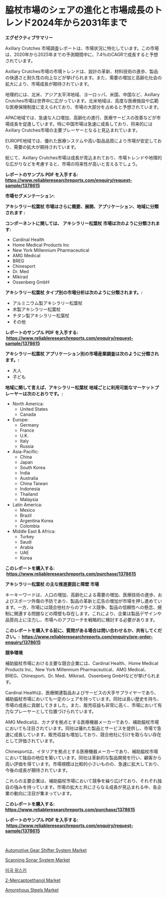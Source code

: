 <p><h1>脇杖市場のシェアの進化と市場成長のトレンド2024年から2031年まで</h1></p><p><strong>エグゼクティブサマリー</strong></p>
<p><p>Axillary Crutches 市場調査レポートは、市場状況に特化しています。この市場は、2020年から2025年までの予測期間中に、7.4％のCAGRで成長すると予想されています。</p><p>Axillary Crutches市場の市場トレンドは、設計の革新、材料技術の進歩、製品の快適さと耐久性の向上などが挙げられます。また、需要の増加と高齢化社会の拡大により、市場成長が期待されています。</p><p>地理的には、北米、アジア太平洋地域、ヨーロッパ、米国、中国など、Axillary Crutches市場は世界中に広がっています。北米地域は、高度な医療施設や広範な医療保険制度に支えられており、市場の大部分を占めると予想されています。</p><p>APAC地域では、急速な人口増加、高齢化の進行、医療サービスの改善などが市場成長を促進しています。特に中国市場は急速に成長しており、将来的にはAxillary Crutches市場の主要プレーヤーとなると見込まれています。</p><p>EUROPE地域では、優れた医療システムや高い製品品質により市場が安定しており、需要の拡大が期待されています。</p><p>総じて、Axillary Crutches市場は成長が見込まれており、市場トレンドや地理的な広がりなどを考慮すると、市場の将来性が高いと言えるでしょう。</p></p>
<p><strong>レポートのサンプル PDF を入手する: <a href="https://www.reliableresearchreports.com/enquiry/request-sample/1378615">https://www.reliableresearchreports.com/enquiry/request-sample/1378615</a></strong></p>
<p><strong>市場セグメンテーション:</strong></p>
<p><strong> アキシラリー松葉杖 市場はさらに概要、展開、アプリケーション、地域に分類されます :</strong></p>
<p><strong>コンポーネントに関しては、 アキシラリー松葉杖 市場は次のように分類されます: &nbsp;</strong></p>
<p><ul><li>Cardinal Health</li><li>Home Medical Products Inc</li><li>New York Millennium Pharmaceutical</li><li>AMG Medical</li><li>BREG</li><li>Chinesport</li><li>Dr. Med</li><li>Mikirad</li><li>Ossenberg GmbH</li></ul></p>
<p><strong> アキシラリー松葉杖 タイプ別の市場分析は次のように分類されます。:</strong></p>
<p><ul><li>アルミニウム製アキシラリー松葉杖</li><li>木製アキシラリー松葉杖</li><li>チタン製アキシラリー松葉杖</li><li>その他</li></ul></p>
<p><strong>レポートのサンプル PDF を入手する: &nbsp;<a href="https://www.reliableresearchreports.com/enquiry/request-sample/1378615">https://www.reliableresearchreports.com/enquiry/request-sample/1378615</a></strong></p>
<p><strong> アキシラリー松葉杖 アプリケーション別の市場産業調査は次のように分類されます。:</strong></p>
<p><ul><li>大人</li><li>子ども</li></ul></p>
<p><strong>地域に関して言えば、アキシラリー松葉杖 地域ごとに利用可能なマーケットプレーヤーは次のとおりです。:</strong></p>
<p><ul>
    <li>
        North America:
        <ul>
            <li>United States</li>
            <li>Canada</li>
        </ul>
    </li>
    <li>
        Europe:
        <ul>
            <li>Germany</li>
            <li>France</li>
            <li>U.K.</li>
            <li>Italy</li>
            <li>Russia</li>
        </ul>
    </li>
    <li>
        Asia-Pacific:
        <ul>
            <li>China</li>
            <li>Japan</li>
            <li>South Korea</li>
            <li>India</li>
            <li>Australia</li>
            <li>China Taiwan</li>
            <li>Indonesia</li>
            <li>Thailand</li>
            <li>Malaysia</li>
        </ul>
    </li>
    <li>
        Latin America:
        <ul>
            <li>Mexico</li>
            <li>Brazil</li>
            <li>Argentina Korea</li>
            <li>Colombia</li>
        </ul>
    </li>
    <li>
        Middle East & Africa:
        <ul>
            <li>Turkey</li>
            <li>Saudi</li>
            <li>Arabia</li>
            <li>UAE</li>
            <li>Korea</li>
        </ul>
    </li>
    </ul></p>
<p><strong>このレポートを購入する: &nbsp;<a href="https://www.reliableresearchreports.com/purchase/1378615">https://www.reliableresearchreports.com/purchase/1378615</a></strong></p>
<p><strong>アキシラリー松葉杖 の主な推進要因と障壁 市場</strong></p>
<p><p>キーキーワードは、人口の増加、高齢化による需要の増加、医療技術の進歩、およびスポーツ外傷の予防であり、製品の革新と広告の増加が市場を押し進めています。一方、市場には競合他社からのプライス競争、製品の信頼性への懸念、規制に関連する問題などの障壁も存在します。これにより、企業は製品デザインや品質向上に注力し、市場へのアプローチを戦略的に検討する必要があります。</p></p>
<p><strong>このレポートを購入する前に、質問がある場合は問い合わせるか、共有してください。:&nbsp; <a href="https://www.reliableresearchreports.com/enquiry/pre-order-enquiry/1378615">https://www.reliableresearchreports.com/enquiry/pre-order-enquiry/1378615</a></strong></p>
<p><strong>競争環境</strong></p>
<p><p>補助脇杖市場における主要な競合企業には、Cardinal Health、Home Medical Products Inc、New York Millennium Pharmaceutical、AMG Medical、BREG、Chinesport、Dr. Med、Mikirad、Ossenberg GmbHなどが挙げられます。</p><p>Cardinal Healthは、医療関連製品およびサービスの大手サプライヤーであり、補助脇杖市場においても一定のシェアを持っています。同社は長い歴史を持ち、市場の成長に貢献してきました。また、販売収益も非常に高く、市場において有力なプレーヤーとして位置づけられています。</p><p>AMG Medicalは、カナダを拠点とする医療機器メーカーであり、補助脇杖市場においても注目されています。同社は優れた製品とサービスを提供し、市場で急速に成長しています。販売収益も増加しており、競合他社に引けを取らない存在として評価されています。</p><p>Chinesportは、イタリアを拠点とする医療機器メーカーであり、補助脇杖市場において独自の地位を築いています。同社は革新的な製品開発を行い、顧客から高い評価を得ています。市場規模は比較的小さいものの、急速に拡大しており、今後の成長が期待されています。</p><p>これらの主要企業は、補助脇杖市場において競争を繰り広げており、それぞれ独自の強みを持っています。市場の拡大と共にさらなる成長が見込まれる中、各企業の動向に注目が集まっています。</p></p>
<p><strong>このレポートを購入する: &nbsp; <a href="https://www.reliableresearchreports.com/purchase/1378615">https://www.reliableresearchreports.com/purchase/1378615</a></strong></p>
<p><strong>レポートのサンプル PDF を入手する: &nbsp;<a href="https://www.reliableresearchreports.com/enquiry/request-sample/1378615">https://www.reliableresearchreports.com/enquiry/request-sample/1378615</a></strong><strong></strong></p>
<p>&nbsp;</p>
<p><p><a href="https://issuu.com/reportprime-2/docs/automotive-gear-shifter-system-market-size-2030.pp">Automotive Gear Shifter System Market</a></p><p><a href="https://issuu.com/reportprime-2/docs/scanning-sonar-system-market-size-2030.pptx">Scanning Sonar System Market</a></p><p><a href="https://github.com/vs10l4sfg5c/Market-Research-Report-List-1/blob/main/9289410347.md">미국 위스키</a></p><p><a href="https://github.com/Krish2023na/Market-Research-Report-List-3/blob/main/2-mercaptoethanol-market.md">2-Mercaptoethanol Market</a></p><p><a href="https://github.com/bmorecock/Market-Research-Report-List-2/blob/main/amorphous-steels-market.md">Amorphous Steels Market</a></p></p>